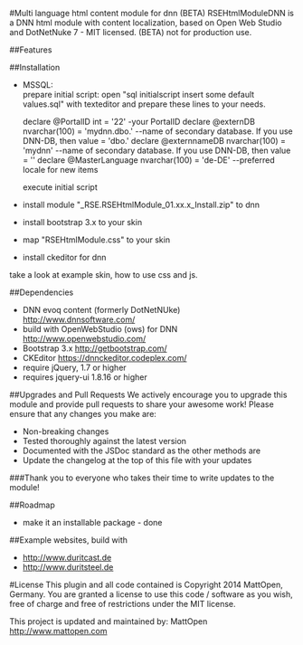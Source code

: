 #Multi language html content module for dnn  (BETA)
RSEHtmlModuleDNN is a DNN html module with content localization, based on Open Web Studio and DotNetNuke 7 - MIT licensed. (BETA) not for production use.


##Features


##Installation
* MSSQL:  
    prepare initial script: open "sql initialscript insert some default values.sql" with texteditor and  prepare these lines to your needs.

    declare @PortalID int = '22'    -your PortalID
    declare @externDB nvarchar(100) = 'mydnn.dbo.'	--name of secondary database. If you use DNN-DB, then value = 'dbo.'
    declare @externnameDB nvarchar(100) = 'mydnn'   --name of secondary database. If you use DNN-DB, then value = ''
    declare @MasterLanguage nvarchar(100) = 'de-DE'		--preferred locale for new items

    execute initial script
* install module "_RSE.RSEHtmlModule_01.xx.x_Install.zip" to dnn
* install bootstrap 3.x to your skin
  <script src="<%= PortalSettings.HomeDirectory %>bootstrap/js/bootstrap.min.js" type="text/javascript"></script>
  <link rel="stylesheet" type="text/css" href="<%= PortalSettings.HomeDirectory %>bootstrap/css/bootstrap.min.css" />
* map "RSEHtmlModule.css" to your skin <link rel="stylesheet" type="text/css" href="/DesktopModules/RSE/RSEHtmlModule/RSEHtmlModule.css" />
* install ckeditor for dnn

take a look at example skin, how to use css and js.

##Dependencies
* DNN evoq content (formerly DotNetNUke) http://www.dnnsoftware.com/
* build with OpenWebStudio (ows) for DNN http://www.openwebstudio.com/
* Bootstrap 3.x http://getbootstrap.com/
* CKEditor https://dnnckeditor.codeplex.com/
* require jQuery, 1.7 or higher
* requires jquery-ui 1.8.16 or higher


##Upgrades and Pull Requests
We actively encourage you to upgrade this module and provide pull requests to share your awesome work! Please ensure that any changes you make are:
* Non-breaking changes
* Tested thoroughly against the latest version
* Documented with the JSDoc standard as the other methods are
* Update the changelog at the top of this file with your updates

###Thank you to everyone who takes their time to write updates to the module!


##Roadmap
* make it an installable package - done

##Example websites, build with 
* http://www.duritcast.de
* http://www.duritsteel.de

#License
This plugin and all code contained is Copyright 2014 MattOpen, Germany. You are granted a license to use this code / software as you wish, free of charge and free of restrictions under the MIT license. 

This project is updated and maintained by:
MattOpen http://www.mattopen.com